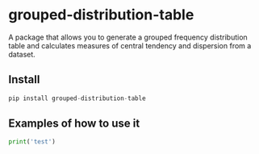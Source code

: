 # grouped-distribution-table

A package that allows you to generate a grouped frequency distribution table and calculates measures of central tendency and dispersion from a dataset.

## Install

```python
pip install grouped-distribution-table
```

## Examples of how to use it 

```python
print('test')
```